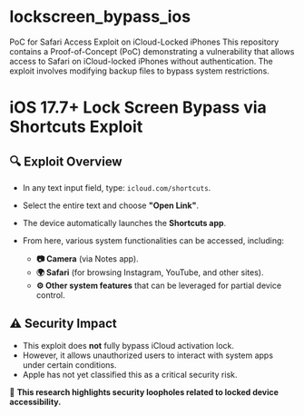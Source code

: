 # lockscreen_bypass_ios
PoC for Safari Access Exploit on iCloud-Locked iPhones This repository contains a Proof-of-Concept (PoC) demonstrating a vulnerability that allows access to Safari on iCloud-locked iPhones without authentication. The exploit involves modifying backup files to bypass system restrictions.

# iOS 17.7+ Lock Screen Bypass via Shortcuts Exploit  

## 🔍 Exploit Overview  
- In any text input field, type: `icloud.com/shortcuts`.  
- Select the entire text and choose **"Open Link"**.  
- The device automatically launches the **Shortcuts app**.  
- From here, various system functionalities can be accessed, including:  

  - **📷 Camera** (via Notes app).  
  - **🌍 Safari** (for browsing Instagram, YouTube, and other sites).  
  - **⚙️ Other system features** that can be leveraged for partial device control.  

## ⚠️ Security Impact  
- This exploit does **not** fully bypass iCloud activation lock.  
- However, it allows unauthorized users to interact with system apps under certain conditions.  
- Apple has not yet classified this as a critical security risk.  

🚀 **This research highlights security loopholes related to locked device accessibility.**  

